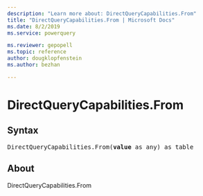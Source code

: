 ```yaml
---
description: "Learn more about: DirectQueryCapabilities.From"
title: "DirectQueryCapabilities.From | Microsoft Docs"
ms.date: 8/2/2019
ms.service: powerquery

ms.reviewer: gepopell
ms.topic: reference
author: dougklopfenstein
ms.author: bezhan

---
```

# DirectQueryCapabilities.From
## Syntax

<pre>
DirectQueryCapabilities.From(<b>value</b> as any) as table
</pre>

## About
DirectQueryCapabilities.From

